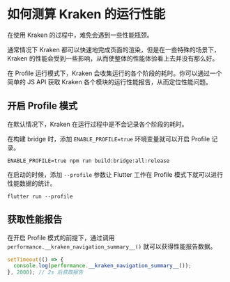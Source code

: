 # 如何测算 Kraken 的运行性能

在使用 Kraken 的过程中，难免会遇到一些性能瓶颈。

通常情况下 Kraken 都可以快速地完成页面的渲染，但是在一些特殊的场景下，Kraken 的性能会受到一些影响，从而使整体的性能体验看上去并没有那么好。

在 Profile 运行模式下，Kraken 会收集运行的各个阶段的耗时。你可以通过一个简单的 JS API 获取 Kraken 各个模块的运行性能报告，从而定位性能问题。

## 开启 Profile 模式

在默认情况下，Kraken 在运行过程中是不会记录各个阶段的耗时。

在构建 bridge 时，添加 `ENABLE_PROFILE=true` 环境变量就可以开启 Profile 记录。

```shell script
ENABLE_PROFILE=true npm run build:bridge:all:release
```

在启动的时候，添加 `--profile` 参数让 Flutter 工作在 Profile 模式下就可以进行性能数据的统计。

```shell script
flutter run --profile
```

## 获取性能报告

在开启 Profile 模式的前提下，通过调用 `performance.__kraken_navigation_summary__()` 就可以获得性能报告数据。

```javascript
setTimeout(() => {
  console.log(performance.__kraken_navigation_summary__());
}, 2000); // 2s 后获取报告
```
